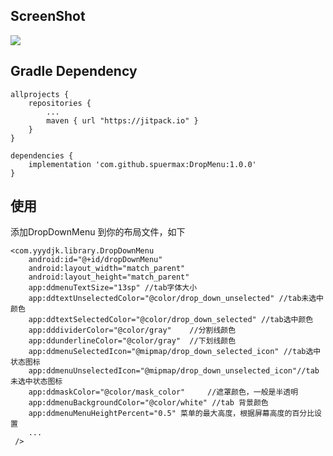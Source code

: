 
## ScreenShot
<img src="https://raw.githubusercontent.com/dongjunkun/DropDownMenu/master/art/simple.gif"/>

## Gradle Dependency

```
allprojects {
    repositories {
        ...
        maven { url "https://jitpack.io" }
    }
}

dependencies {
    implementation 'com.github.spuermax:DropMenu:1.0.0'
}
```

## 使用
添加DropDownMenu 到你的布局文件，如下
```
<com.yyydjk.library.DropDownMenu
    android:id="@+id/dropDownMenu"
    android:layout_width="match_parent"
    android:layout_height="match_parent"
    app:ddmenuTextSize="13sp" //tab字体大小
    app:ddtextUnselectedColor="@color/drop_down_unselected" //tab未选中颜色
    app:ddtextSelectedColor="@color/drop_down_selected" //tab选中颜色
    app:dddividerColor="@color/gray"    //分割线颜色
    app:ddunderlineColor="@color/gray"  //下划线颜色
    app:ddmenuSelectedIcon="@mipmap/drop_down_selected_icon" //tab选中状态图标
    app:ddmenuUnselectedIcon="@mipmap/drop_down_unselected_icon"//tab未选中状态图标
    app:ddmaskColor="@color/mask_color"     //遮罩颜色，一般是半透明
    app:ddmenuBackgroundColor="@color/white" //tab 背景颜色
    app:ddmenuMenuHeightPercent="0.5" 菜单的最大高度，根据屏幕高度的百分比设置
    ...
 />
```
